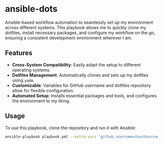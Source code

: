 # ansible-dots

Ansible-based workflow automation to seamlessly set up my environment across different systems. This playbook allows me to quickly clone my dotfiles, install necessary packages, and configure my workflow on the go, ensuring a consistent development environment wherever I am.

## Features

- **Cross-System Compatibility**: Easily adapt the setup to different operating systems.
- **Dotfiles Management**: Automatically clones and sets up my dotfiles using `yadm`.
- **Customizable**: Variables for GitHub username and dotfiles repository allow for flexible configuration.
- **Automated Setup**: Installs essential packages and tools, and configures the environment to my liking.

## Usage

To use this playbook, clone the repository and run it with Ansible:

```bash
ansible-playbook playbook.yml --extra-vars "github_username=YourUsername dotfiles_repo=YourDotfilesRepo"
